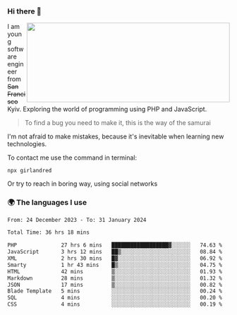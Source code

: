 ### Hi there 👋  

<img align='right' src="https://github-readme-stats.vercel.app/api?username=girlandred&count_private=true&show_icons=true&include_all_commits=true&hide_rank=true&hide_title=true&theme=buefy&card_width=300" width=460 height=180>


I am young software engineer from ~~San Francisco~~ Kyiv. Exploring the world of programming using PHP and JavaScript.


> To find a bug you need to make it, this is the way of the samurai



I'm not afraid to make mistakes, because it's inevitable when learning new technologies.

To contact me use the command in terminal:

```
npx girlandred
```

Or try to reach in boring way, using social networks


### 🌍 The languages I use

<!--START_SECTION:waka-->

```txt
From: 24 December 2023 - To: 31 January 2024

Total Time: 36 hrs 18 mins

PHP              27 hrs 6 mins   ██████████████████▓░░░░░░   74.63 %
JavaScript       3 hrs 12 mins   ██▒░░░░░░░░░░░░░░░░░░░░░░   08.84 %
XML              2 hrs 30 mins   █▓░░░░░░░░░░░░░░░░░░░░░░░   06.92 %
Smarty           1 hr 43 mins    █▒░░░░░░░░░░░░░░░░░░░░░░░   04.75 %
HTML             42 mins         ▒░░░░░░░░░░░░░░░░░░░░░░░░   01.93 %
Markdown         28 mins         ▒░░░░░░░░░░░░░░░░░░░░░░░░   01.32 %
JSON             17 mins         ▒░░░░░░░░░░░░░░░░░░░░░░░░   00.82 %
Blade Template   5 mins          ░░░░░░░░░░░░░░░░░░░░░░░░░   00.24 %
SQL              4 mins          ░░░░░░░░░░░░░░░░░░░░░░░░░   00.20 %
CSS              4 mins          ░░░░░░░░░░░░░░░░░░░░░░░░░   00.19 %
```

<!--END_SECTION:waka-->
